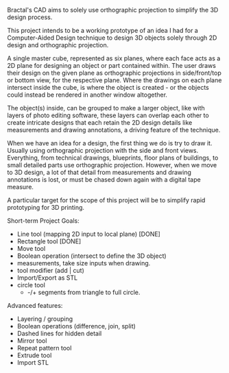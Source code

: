 Bractal's CAD aims to solely use orthographic projection to simplify the 3D design process.

This project intends to be a working prototype of an idea I had for a Computer-Aided Design technique to design 3D objects solely through 2D design and orthographic projection.

A single master cube, represented as six planes, where each face acts as a 2D plane for designing an object or part contained within. The user draws their design on the given plane as orthographic projections in side/front/top or bottom view, for the respective plane. Where the drawings on each plane intersect inside the cube, is where the object is created - or the objects could instead be rendered in another window altogether.

The object(s) inside, can be grouped to make a larger object, like with layers of photo editing software, these layers can overlap each other to create intricate designs that each retain the 2D design details like measurements and drawing annotations, a driving feature of the technique.

When we have an idea for a design, the first thing we do is try to draw it. Usually using orthographic projection with the side and front views. Everything, from technical drawings, blueprints, floor plans of buildings, to small detailed parts use orthographic projection. However, when we move to 3D design, a lot of that detail from measurements and drawing annotations is lost, or must be chased down again with a digital tape measure.

A particular target for the scope of this project will be to simplify rapid prototyping for 3D printing.

Short-term Project Goals:

  - Line tool (mapping 2D input to local plane) [DONE]
  - Rectangle tool [DONE]
  - Move tool
  - Boolean operation (intersect to define the 3D object)
  - measurements, take size inputs when drawing.
  - tool modifier (add | cut)
  - Import/Export as STL
  - circle tool
    - -/+ segments from triangle to full circle.

Advanced features:

  - Layering / grouping
  - Boolean operations (difference, join, split)
  - Dashed lines for hidden detail
  - Mirror tool
  - Repeat pattern tool
  - Extrude tool
  - Import STL